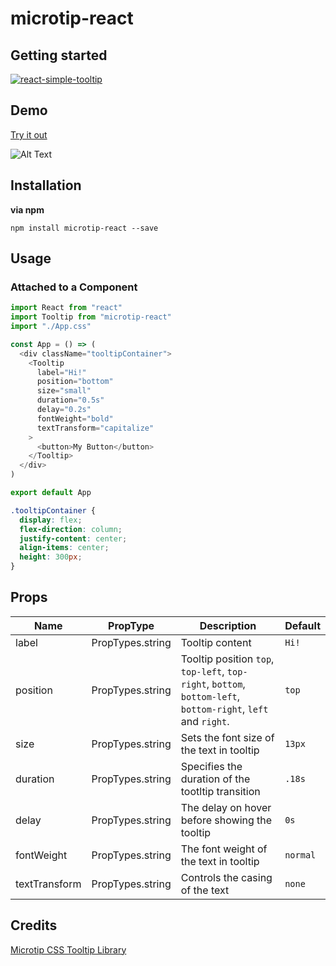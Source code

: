 # microtip-react

## Getting started

[![react-simple-tooltip](https://nodei.co/npm/microtip-react.png?downloads=true&downloadRank=true&stars=true)](https://nodei.co/npm/microtip-react)

## Demo

[Try it out](https://stark-shore-89144.herokuapp.com/)

![Alt Text](https://thumbs.gfycat.com/SophisticatedDependableFlycatcher-size_restricted.gif)

## Installation

**via npm**

```shell
npm install microtip-react --save
```

## Usage

### Attached to a Component

```javascript
import React from "react"
import Tooltip from "microtip-react"
import "./App.css"

const App = () => (
  <div className="tooltipContainer">
    <Tooltip
      label="Hi!"
      position="bottom"
      size="small"
      duration="0.5s"
      delay="0.2s"
      fontWeight="bold"
      textTransform="capitalize"
    >
      <button>My Button</button>
    </Tooltip>
  </div>
)

export default App
```

```css
.tooltipContainer {
  display: flex;
  flex-direction: column;
  justify-content: center;
  align-items: center;
  height: 300px;
}
```

## Props

| Name          | PropType         | Description                                                                                                   | Default  |
| ------------- | ---------------- | ------------------------------------------------------------------------------------------------------------- | -------- |
| label         | PropTypes.string | Tooltip content                                                                                               | `Hi!`    |
| position      | PropTypes.string | Tooltip position `top`, `top-left`, `top-right`, `bottom`, `bottom-left`, `bottom-right`, `left` and `right`. | `top`    |
| size          | PropTypes.string | Sets the font size of the text in tooltip                                                                     | `13px`   |
| duration      | PropTypes.string | Specifies the duration of the tootltip transition                                                             | `.18s`   |
| delay         | PropTypes.string | The delay on hover before showing the tooltip                                                                 | `0s`     |
| fontWeight    | PropTypes.string | The font weight of the text in tooltip                                                                        | `normal` |
| textTransform | PropTypes.string | Controls the casing of the text                                                                               | `none`   |

## Credits

[Microtip CSS Tooltip Library](https://github.com/ghosh/microtip)

